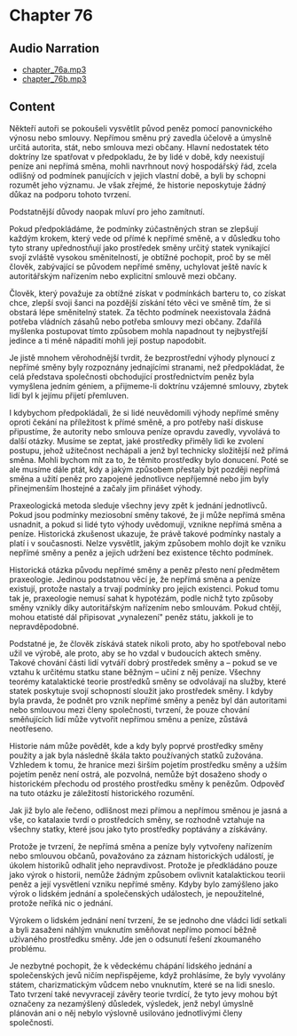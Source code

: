 # Chapter 76

## Audio Narration

- [chapter_76a.mp3](../5-audio-chunks-espeak/chapter_76a.mp3)
- [chapter_76b.mp3](../5-audio-chunks-espeak/chapter_76b.mp3)

## Content

<!-- Source: ESPEAK_AUDIO-chapter_76a-OPTIMIZED.md -->

Někteří autoři se pokoušeli vysvětlit původ peněz pomocí panovnického výnosu nebo smlouvy. Nepřímou směnu prý zavedla účelově a úmyslně určitá autorita, stát, nebo smlouva mezi občany. Hlavní nedostatek této doktríny lze spatřovat v předpokladu, že by lidé v době, kdy neexistují peníze ani nepřímá směna, mohli navrhnout nový hospodářský řád, zcela odlišný od podmínek panujících v jejich vlastní době, a byli by schopni rozumět jeho významu. Je však zřejmé, že historie neposkytuje žádný důkaz na podporu tohoto tvrzení.

Podstatnější důvody naopak mluví pro jeho zamítnutí.

Pokud předpokládáme, že podmínky zúčastněných stran se zlepšují každým krokem, který vede od přímé k nepřímé směně, a v důsledku toho tyto strany upřednostňují jako prostředek směny určitý statek vynikající svojí zvláště vysokou směnitelností, je obtížné pochopit, proč by se měl člověk, zabývající se původem nepřímé směny, uchylovat ještě navíc k autoritářským nařízením nebo explicitní smlouvě mezi občany.

Člověk, který považuje za obtížné získat v podmínkách barteru to, co získat chce, zlepší svoji šanci na pozdější získání této věci ve směně tím, že si obstará lépe směnitelný statek. Za těchto podmínek neexistovala žádná potřeba vládních zásahů nebo potřeba smlouvy mezi občany. Zdařilá myšlenka postupovat tímto způsobem mohla napadnout ty nejbystřejší jedince a ti méně nápadití mohli její postup napodobit.

Je jistě mnohem věrohodnější tvrdit, že bezprostřední výhody plynoucí z nepřímé směny byly rozpoznány jednajícími stranami, než předpokládat, že celá představa společnosti obchodující prostřednictvím peněz byla vymyšlena jedním géniem, a přijmeme-li doktrínu vzájemné smlouvy, zbytek lidí byl k jejímu přijetí přemluven.

I kdybychom předpokládali, že si lidé neuvědomili výhody nepřímé směny oproti čekání na příležitost k přímé směně, a pro potřeby naší diskuse připustíme, že autority nebo smlouva peníze opravdu zavedly, vyvolává to další otázky. Musíme se zeptat, jaké prostředky přiměly lidi ke zvolení postupu, jehož užitečnost nechápali a jenž byl technicky složitější než přímá směna. Mohli bychom mít za to, že těmito prostředky bylo donucení. Poté se ale musíme dále ptát, kdy a jakým způsobem přestaly být později nepřímá směna a užití peněz pro zapojené jednotlivce nepříjemné nebo jim byly přinejmenším lhostejné a začaly jim přinášet výhody.

Praxeologická metoda sleduje všechny jevy zpět k jednání jednotlivců. Pokud jsou podmínky meziosobní směny takové, že ji může nepřímá směna usnadnit, a pokud si lidé tyto výhody uvědomují, vznikne nepřímá směna a peníze. Historická zkušenost ukazuje, že právě takové podmínky nastaly a platí i v současnosti. Nelze vysvětlit, jakým způsobem mohlo dojít ke vzniku nepřímé směny a peněz a jejich udržení bez existence těchto podmínek.

Historická otázka původu nepřímé směny a peněz přesto není předmětem praxeologie. Jedinou podstatnou věcí je, že nepřímá směna a peníze existují, protože nastaly a trvají podmínky pro jejich existenci. Pokud tomu tak je, praxeologie nemusí sahat k hypotézám, podle nichž tyto způsoby směny vznikly díky autoritářským nařízením nebo smlouvám. Pokud chtějí, mohou etatisté dál připisovat „vynalezení" peněz státu, jakkoli je to nepravděpodobné.

Podstatné je, že člověk získává statek nikoli proto, aby ho spotřeboval nebo užil ve výrobě, ale proto, aby se ho vzdal v budoucích aktech směny. Takové chování části lidí vytváří dobrý prostředek směny a – pokud se ve vztahu k určitému statku stane běžným – učiní z něj peníze. Všechny teorémy katalaktické teorie prostředků směny se odvolávají na služby, které statek poskytuje svojí schopností sloužit jako prostředek směny. I kdyby byla pravda, že podnět pro vznik nepřímé směny a peněz byl dán autoritami nebo smlouvou mezi členy společnosti, tvrzení, že pouze chování směňujících lidí může vytvořit nepřímou směnu a peníze, zůstává neotřeseno.

Historie nám může povědět, kde a kdy byly poprvé prostředky směny použity a jak byla následně škála takto používaných statků zužována. Vzhledem k tomu, že hranice mezi širším pojetím prostředku směny a užším pojetím peněz není ostrá, ale pozvolná, nemůže být dosaženo shody o historickém přechodu od prostého prostředku směny k penězům. Odpověď na tuto otázku je záležitostí historického rozumění.

Jak již bylo ale řečeno, odlišnost mezi přímou a nepřímou směnou je jasná a vše, co katalaxie tvrdí o prostředcích směny, se rozhodně vztahuje na všechny statky, které jsou jako tyto prostředky poptávány a získávány.

<!-- Source: ESPEAK_AUDIO-chapter_76b-OPTIMIZED.md -->

Protože je tvrzení, že nepřímá směna a peníze byly vytvořeny nařízením nebo smlouvou občanů, považováno za záznam historických událostí, je úkolem historiků odhalit jeho nepravdivost. Protože je předkládáno pouze jako výrok o historii, nemůže žádným způsobem ovlivnit katalaktickou teorii peněz a její vysvětlení vzniku nepřímé směny. Kdyby bylo zamýšleno jako výrok o lidském jednání a společenských událostech, je nepoužitelné, protože neříká nic o jednání.

Výrokem o lidském jednání není tvrzení, že se jednoho dne vládci lidí setkali a byli zasaženi náhlým vnuknutím směňovat nepřímo pomocí běžně užívaného prostředku směny. Jde jen o odsunutí řešení zkoumaného problému.

Je nezbytné pochopit, že k vědeckému chápání lidského jednání a společenských jevů ničím nepřispějeme, když prohlásíme, že byly vyvolány státem, charizmatickým vůdcem nebo vnuknutím, které se na lidi sneslo. Tato tvrzení také nevyvracejí závěry teorie tvrdící, že tyto jevy mohou být označeny za nezamýšlený důsledek, výsledek, jenž nebyl úmyslně plánován ani o něj nebylo výslovně usilováno jednotlivými členy společnosti.

